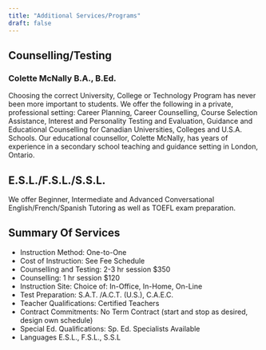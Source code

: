 ```yaml
---
title: "Additional Services/Programs"
draft: false
---
```


## Counselling/Testing

### Colette McNally B.A., B.Ed.

Choosing the correct University, College or Technology Program has never been more important to students. We offer the following in a private, professional setting: Career Planning, Career Counselling, Course Selection Assistance, Interest and Personality Testing and Evaluation, Guidance and Educational Counselling for Canadian Universities, Colleges and U.S.A. Schools. Our educational counsellor, Colette McNally, has years of experience in a secondary school teaching and guidance setting in London, Ontario.

## E.S.L./F.S.L./S.S.L.

We offer Beginner, Intermediate and Advanced Conversational English/French/Spanish Tutoring as well as TOEFL exam preparation.

## Summary Of Services

- Instruction Method: One-to-One
- Cost of Instruction: See Fee Schedule
- Counselling and Testing: 2-3 hr session $350
- Counselling: 1 hr session $120
- Instruction Site: Choice of: In-Office, In-Home, On-Line
- Test Preparation: S.A.T. /A.C.T. (U.S.), C.A.E.C.
- Teacher Qualifications: Certified Teachers
- Contract Commitments: No Term Contract (start and stop as desired, design own schedule)
- Special Ed. Qualifications: Sp. Ed. Specialists Available
- Languages E.S.L., F.S.L., S.S.L